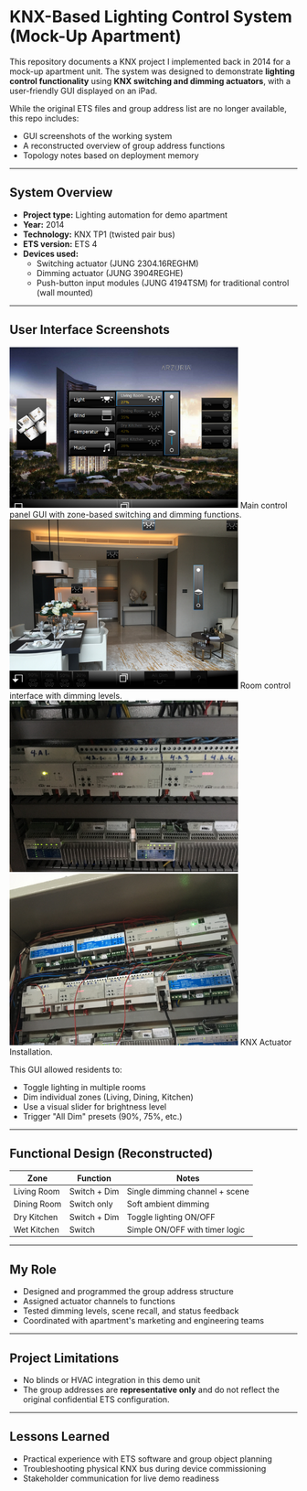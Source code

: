 # KNX-Based Lighting Control System (Mock-Up Apartment)

This repository documents a KNX project I implemented back in 2014 for a mock-up apartment unit. The system was designed to demonstrate **lighting control functionality** using **KNX switching and dimming actuators**, with a user-friendly GUI displayed on an iPad.

While the original ETS files and group address list are no longer available, this repo includes:
- GUI screenshots of the working system
- A reconstructed overview of group address functions
- Topology notes based on deployment memory

---

## System Overview

- **Project type:** Lighting automation for demo apartment
- **Year:** 2014
- **Technology:** KNX TP1 (twisted pair bus)
- **ETS version:** ETS 4
- **Devices used:**
  - Switching actuator (JUNG 2304.16REGHM)
  - Dimming actuator (JUNG 3904REGHE)
  - Push-button input modules (JUNG 4194TSM) for traditional control (wall mounted)
---

## User Interface Screenshots

<img src="images/gui_main_panel.png" width="400">
Main control panel GUI with zone-based switching and dimming functions.


<img src="images/gui_room_controls.png" width="400">
Room control interface with dimming levels.

<img src="images/ArzuriaPanel.jpg" width="400">
<img src="images/ArzuriaPanel2.jpg" width="400">
KNX Actuator Installation.

This GUI allowed residents to:
- Toggle lighting in multiple rooms
- Dim individual zones (Living, Dining, Kitchen)
- Use a visual slider for brightness level
- Trigger "All Dim" presets (90%, 75%, etc.)

---

## Functional Design (Reconstructed)

| Zone               | Function         | Notes                          |
|--------------------|------------------|--------------------------------|
| Living Room        | Switch + Dim     | Single dimming channel + scene |
| Dining Room        | Switch only      | Soft ambient dimming           |
| Dry Kitchen        | Switch + Dim     | Toggle lighting ON/OFF         |
| Wet Kitchen        | Switch           | Simple ON/OFF with timer logic |

---

## My Role

- Designed and programmed the group address structure
- Assigned actuator channels to functions
- Tested dimming levels, scene recall, and status feedback
- Coordinated with apartment's marketing and engineering teams

---

## Project Limitations

- No blinds or HVAC integration in this demo unit
- The group addresses are **representative only** and do not reflect the original confidential ETS configuration.
---

## Lessons Learned

- Practical experience with ETS software and group object planning
- Troubleshooting physical KNX bus during device commissioning
- Stakeholder communication for live demo readiness
